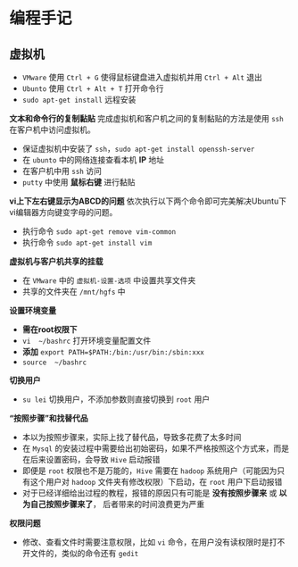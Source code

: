 # 编程手记

## 虚拟机
+ `VMware` 使用 `Ctrl + G` 使得鼠标键盘进入虚拟机并用 `Ctrl + Alt` 退出
+ `Ubunto` 使用 `Ctrl + Alt + T` 打开命令行
+ `sudo apt-get install` 远程安装

**文本和命令行的复制黏贴**
完成虚拟机和客户机之间的复制黏贴的方法是使用 `ssh` 在客户机中访问虚拟机。
+ 保证虚拟机中安装了 `ssh`，`sudo apt-get install openssh-server`
+ 在 `ubunto` 中的网络连接查看本机 **IP** 地址
+ 在客户机中用 `ssh` 访问
+ `putty` 中使用 **鼠标右键** 进行黏贴

**vi上下左右键显示为ABCD的问题**
依次执行以下两个命令即可完美解决Ubuntu下vi编辑器方向键变字母的问题。
+ 执行命令 `sudo apt-get remove vim-common`
+ 执行命令 `sudo apt-get install vim`

**虚拟机与客户机共享的挂载**
+ 在 `VMware` 中的 `虚拟机-设置-选项` 中设置共享文件夹
+ 共享的文件夹在 `/mnt/hgfs` 中

**设置环境变量**
+ **需在root权限下**
+ `vi  ~/bashrc` 打开环境变量配置文件
+ **添加** `export PATH=$PATH:/bin:/usr/bin:/sbin:xxx`
+ `source  ~/bashrc`

**切换用户**
+ `su lei` 切换用户，不添加参数则直接切换到 `root` 用户

**“按照步骤”和找替代品**
+ 本以为按照步骤来，实际上找了替代品，导致多花费了太多时间
+ 在 `Mysql` 的安装过程中需要给出初始密码，如果不严格按照这个方式来，而是在后来设置密码，会导致 `Hive` 启动报错
+ 即便是 `root` 权限也不是万能的，`Hive` 需要在 `hadoop` 系统用户（可能因为只有这个用户对 `hadoop` 文件夹有修改权限）下启动，在 `root` 用户下启动报错
+ 对于已经详细给出过程的教程，报错的原因只有可能是 **没有按照步骤来** 或 **以为自己按照步骤来了**， 后者带来的时间浪费更为严重

**权限问题**
+ 修改、查看文件时需要注意权限，比如 `vi` 命令，在用户没有读权限时是打不开文件的，类似的命令还有 `gedit`

